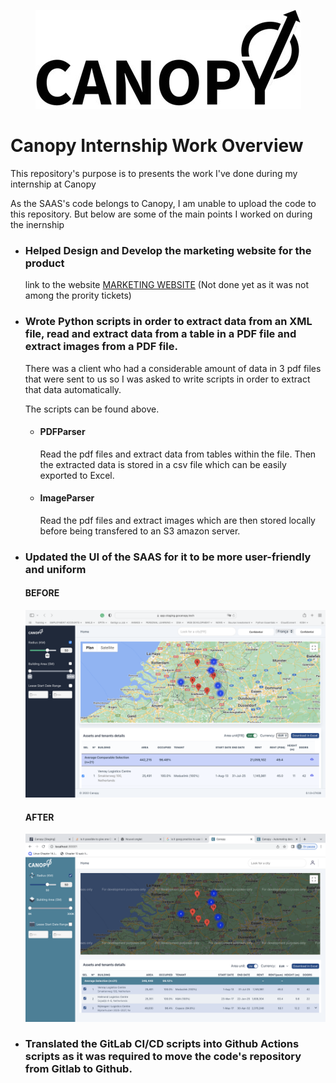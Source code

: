 <p align="center">
  <img src="images/logo.jpeg" />
</p>

<h1>Canopy Internship Work Overview</h1>
<p>This repository's purpose is to presents the work I've done during my internship at Canopy<p>
<p>As the SAAS's code belongs to Canopy, I am unable to upload the code to this repository. But below are some of the main points I worked on during the inernship</p>

<ul>
<li>
    <h3>Helped Design and Develop the marketing website for the product</h3>
    <p>link to the website <a href="https://lively-crepe-04b0ca.netlify.app">MARKETING WEBSITE</a> (Not done yet as it was not among the prority tickets)</p>
</li>
<li>
    <h3>Wrote Python scripts in order to extract data from an XML file, read and extract data from a table in a PDF file and extract images from a PDF file.</h3>
    <p>There was a client who had a considerable amount of data in 3 pdf files that were sent to us so I was asked to write scripts in order to extract that data automatically.</p>
    <p> The scripts can be found above.</p>
    <ul>
        <li>
            <h4>PDFParser</h4>
            <p> Read the pdf files and extract data from tables within the file. Then the extracted data is stored in a csv file which can be easily exported to Excel.</p>
        </li>
        <li>
            <h4>ImageParser</h4>
            <p>Read the pdf files and extract images which are then stored locally before being transfered to an S3 amazon server.</p>
        </li>
    </ul>
</li>
<li>
    <h3>Updated the UI of the SAAS for it to be more user-friendly and uniform</h3>
    <div>
    <h4>BEFORE</h4>
    <img src="images/before.png" />
    <h4>AFTER</h4>
    <img src="images/after.png" />
    </div>
</li>
<li>
    <h3>Translated the GitLab CI/CD scripts into Github Actions scripts as it was required to move the code's repository from Gitlab to Github.</h3>
 </li>
</ul>
